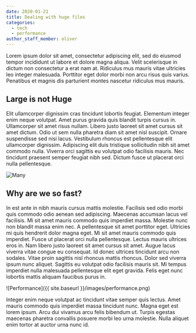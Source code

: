 ```yaml
---
date: 2020-01-21
title: Dealing with huge files
categories:
  - tech
  - performance
author_staff_member: oliver
---
```


Lorem ipsum dolor sit amet, consectetur adipiscing elit, sed do eiusmod tempor incididunt ut labore et dolore magna aliqua. Velit scelerisque in dictum non consectetur a erat nam at. Ridiculus mus mauris vitae ultricies leo integer malesuada. Porttitor eget dolor morbi non arcu risus quis varius. Penatibus et magnis dis parturient montes nascetur ridiculus mus mauris.

## Large is not Huge

Elit ullamcorper dignissim cras tincidunt lobortis feugiat. Elementum integer enim neque volutpat. Amet purus gravida quis blandit turpis cursus in. Ullamcorper sit amet risus nullam. Libero justo laoreet sit amet cursus sit amet dictum. Odio ut sem nulla pharetra diam sit amet nisl suscipit. Ornare suspendisse sed nisi lacus. Vestibulum rhoncus est pellentesque elit ullamcorper dignissim. Adipiscing elit duis tristique sollicitudin nibh sit amet commodo nulla. Viverra orci sagittis eu volutpat odio facilisis mauris. Nec tincidunt praesent semper feugiat nibh sed. Dictum fusce ut placerat orci nulla pellentesque.

![Many](https://source.unsplash.com/user/aledicredico/d5BZLHMlntw)

## Why are we so fast?

In est ante in nibh mauris cursus mattis molestie. Facilisis sed odio morbi quis commodo odio aenean sed adipiscing. Maecenas accumsan lacus vel facilisis. Mi sit amet mauris commodo quis imperdiet massa. Molestie nunc non blandit massa enim nec. A pellentesque sit amet porttitor eget. Ultricies mi quis hendrerit dolor magna eget. Mi sit amet mauris commodo quis imperdiet. Fusce ut placerat orci nulla pellentesque. Lectus mauris ultrices eros in. Nam libero justo laoreet sit amet cursus sit amet. Augue lacus viverra vitae congue eu consequat. Id donec ultrices tincidunt arcu non sodales. Vitae proin sagittis nisl rhoncus mattis rhoncus. Dolor sed viverra ipsum nunc aliquet. Sagittis eu volutpat odio facilisis mauris sit. Mi tempus imperdiet nulla malesuada pellentesque elit eget gravida. Felis eget nunc lobortis mattis aliquam faucibus purus in.

![Performance]({{ site.baseurl }}/images/performance.png)

Integer enim neque volutpat ac tincidunt vitae semper quis lectus. Amet mauris commodo quis imperdiet massa tincidunt nunc. Magna eget est lorem ipsum. Arcu dui vivamus arcu felis bibendum ut. Turpis egestas maecenas pharetra convallis posuere morbi leo urna molestie. Nulla aliquet enim tortor at auctor urna nunc id.

